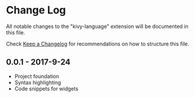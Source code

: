 # Change Log
All notable changes to the "kivy-language" extension will be documented in this file.

Check [Keep a Changelog](http://keepachangelog.com/) for recommendations on how to structure this file.

## 0.0.1 - 2017-9-24
- Project foundation
- Syntax highlighting
- Code snippets for widgets